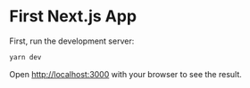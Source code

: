 # First Next.js App

First, run the development server:

```bash
yarn dev
```

Open [http://localhost:3000](http://localhost:3000) with your browser to see the result.
